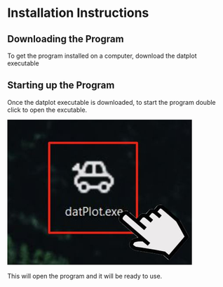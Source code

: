 # Installation Instructions

## Downloading the Program

To get the program installed on a computer, download the datplot executable

## Starting up the Program

Once the datplot executable is downloaded, to start the program double click to open the excutable.

![Select the exe to open](../img/selectdatplot.JPG)

This will open the program and it will be ready to use.
